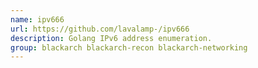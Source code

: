 ```yaml
---
name: ipv666
url: https://github.com/lavalamp-/ipv666
description: Golang IPv6 address enumeration.
group: blackarch blackarch-recon blackarch-networking
---
```

